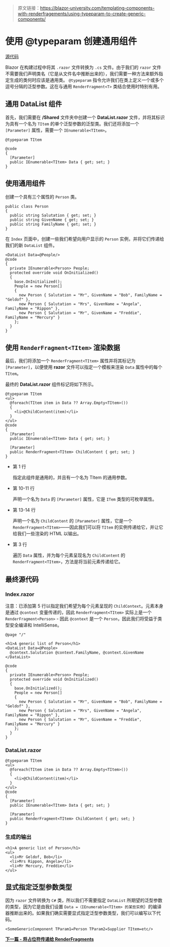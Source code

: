 > 原文链接：https://blazor-university.com/templating-components-with-renderfragements/using-typeparam-to-create-generic-components/

# 使用 @typeparam 创建通用组件
[源代码](https://github.com/mrpmorris/blazor-university/tree/master/src/TemplatedComponents/UsingTypeParamToCreateGenericComponents)

Blazor 在构建过程中将其 `.razor` 文件转换为 `.cs` 文件。由于我们的 `razor` 文件不需要我们声明类名（它是从文件名中推断出来的），我们需要一种方法来额外指定生成的类何时应该是通用类。 `@typeparam` 指令允许我们在类上定义一个或多个逗号分隔的泛型参数。这在与通用 `RenderFragment<T>` 类结合使用时特别有用。

## 通用 DataList 组件
首先，我们需要在 **/Shared** 文件夹中创建一个 **DataList.razor** 文件，并将其标识为具有一个名为 `TItem` 的单个泛型参数的泛型类。我们还将添加一个 `[Parameter]` 属性，需要一个 `IEnumerable<TItem>`。

```
@typeparam TItem

@code
{
  [Parameter]
  public IEnumerable<TItem> Data { get; set; }
}
```

## 使用通用组件
创建一个具有三个属性的 `Person` 类。

```
public class Person
{
  public string Salutation { get; set; }
  public string GivenName { get; set; }
  public string FamilyName { get; set; }
}
```

在 `Index` 页面中，创建一些我们希望向用户显示的 `Person` 实例，并将它们传递给我们的新 `DataList` 组件。

```
<DataList Data=@People/>
@code
{
  private IEnumerable<Person> People;
  protected override void OnInitialized()
  {
    base.OnInitialized();
    People = new Person[]
    {
      new Person { Salutation = "Mr", GivenName = "Bob", FamilyName = "Geldof" },
      new Person { Salutation = "Mrs", GivenName = "Angela", FamilyName = "Rippon" },
      new Person { Salutation = "Mr", GivenName = "Freddie", FamilyName = "Mercury" }
    };
  }
}
```

## 使用 `RenderFragment<TItem>` 渲染数据
最后，我们将添加一个 `RenderFragment<TItem>` 属性并将其标记为 `[Parameter]`，以便使用 **razor** 文件可以指定一个模板来渲染 `Data` 属性中的每个 `TItem`。

最终的 **DataList.razor** 组件标记将如下所示。

```
@typeparam TItem
<ul>
  @foreach(TItem item in Data ?? Array.Empty<TItem>())
  {
    <li>@ChildContent(item)</li>
  }
</ul>
@code
{
  [Parameter]
  public IEnumerable<TItem> Data { get; set; }

  [Parameter]
  public RenderFragment<TItem> ChildContent { get; set; }
}
```

- 第 1 行

  指定此组件是通用的，并且有一个名为 TItem 的通用参数。

- 第 10-11 行

  声明一个名为 `Data` 的 `[Parameter]` 属性，它是 `ITem` 类型的可枚举属性。

- 第 13-14 行

  声明一个名为 `ChildContent` 的 `[Parameter]` 属性，它是一个 `RenderFragment<TItem>`——因此我们可以将 `TItem` 的实例传递给它，并让它给我们一些渲染的 HTML 以输出。

- 第 3 行

  遍历 `Data` 属性，并为每个元素呈现名为 `ChildContent` 的 `RenderFragment<TItem>`，方法是将当前元素传递给它。

## 最终源代码

### Index.razor
注意：已添加第 5 行以指定我们希望为每个元素呈现的 `ChildContext`。元素本身是通过 `@context` 变量传递的，因此 `RenderFragment<TItem>` 实际上是一个 `RenderFragment<Person>` - 因此 `@context` 是一个 `Person`，因此我们将受益于类型安全编译和 IntelliSense。

```
@page "/"

<h1>A generic list of Person</h1>
<DataList Data=@People>
  @context.Salutation @context.FamilyName, @context.GivenName
</DataList>

@code
{
  private IEnumerable<Person> People;
  protected override void OnInitialized()
  {
    base.OnInitialized();
    People = new Person[]
    {
      new Person { Salutation = "Mr", GivenName = "Bob", FamilyName = "Geldof" },
      new Person { Salutation = "Mrs", GivenName = "Angela", FamilyName = "Rippon" },
      new Person { Salutation = "Mr", GivenName = "Freddie", FamilyName = "Mercury" }
    };
  }
}
```

### DataList.razor
```
@typeparam TItem
<ul>
  @foreach(TItem item in Data ?? Array.Empty<TItem>())
  {
    <li>@ChildContent(item)</li>
  }
</ul>
@code
{
  [Parameter]
  public IEnumerable<TItem> Data { get; set; }

  [Parameter]
  public RenderFragment<TItem> ChildContent { get; set; }
}
```

### 生成的输出
```
<h1>A generic list of Person</h1>
<ul>
  <li>Mr Geldof, Bob</li>
  <li>Mrs Rippon, Angela</li>
  <li>Mr Mercury, Freddie</li>
</ul>
```


## 显式指定泛型参数类型
因为 `razor` 文件转换为 `C#` 类，所以我们不需要指定 `DataList` 所期望的泛型参数的类型，因为它是由我们设置 `Data =（IEnumerable<TItem> 的某些实例`）的编译器推断出来的。如果我们确实需要显式指定泛型参数类型，我们可以编写以下代码。

```
<SomeGenericComponent TParam1=Person TParam2=Supplier TItem=etc/>
```

**[下一篇 - 将占位符传递给 RenderFragments](https://feiyun0112.github.io/blazor-university.zh-cn/templating-components-with-renderfragements/passing-placeholders-to-renderfragments)**